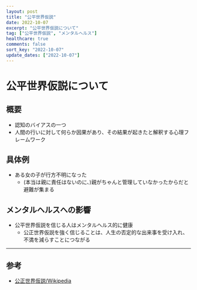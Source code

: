 ```yaml
---
layout: post
title: "公平世界仮説"
date: 2022-10-07
excerpt: "公平世界仮説について"
tag: ["公平世界仮説", "メンタルヘルス"]
healthcare: true
comments: false
sort_key: "2022-10-07"
update_dates: ["2022-10-07"]
---
```


# 公平世界仮説について

## 概要
 - 認知のバイアスの一つ
 - 人間の行いに対して何らか因果があり、その結果が起きたと解釈する心理フレームワーク

## 具体例
 - ある女の子が行方不明になった
   - (本当は親に責任はないのに、)親がちゃんと管理していなかったからだと避難が集まる

## メンタルヘルスへの影響
 - 公平世界仮説を信じる人はメンタルヘルス的に健康
   - 公正世界仮説を強く信じることは、人生の否定的な出来事を受け入れ、不満を減らすことにつながる

---

## 参考
 - [公正世界仮説/Wikipedia](https://ja.wikipedia.org/wiki/%E5%85%AC%E6%AD%A3%E4%B8%96%E7%95%8C%E4%BB%AE%E8%AA%AC)

